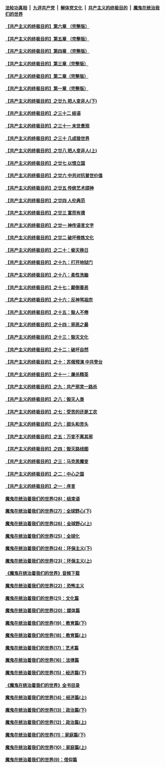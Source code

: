 

####  [法轮功真相](../../../../basic/blob/master/README.md?t=04170301) &nbsp;|&nbsp; [九评共产党](../../../../9ping.md/blob/master/README.md?t=04170301) &nbsp;|&nbsp; [解体党文化](../../../../jtdwh.md/blob/master/README.md?t=04170301)  &nbsp;|&nbsp; [共产主义的终极目的](../../../../gczydzjmd.md/blob/master/README.md?t=04170301) &nbsp;|&nbsp; [魔鬼在统治我们的世界](../../../../mgztzwmdsj.md/blob/master/README.md?t=04170301) 

#### [【共产主义的终极目的】第六章 （完整版）](../pages/nsc422/n11428913.md?t=04170301) 

#### [【共产主义的终极目的】第五章 （完整版）](../pages/nsc422/n11428912.md?t=04170301) 

#### [【共产主义的终极目的】第四章 （完整版）](../pages/nsc422/n11428907.md?t=04170301) 

#### [【共产主义的终极目的】第三章（完整版）](../pages/nsc422/n11428848.md?t=04170301) 

#### [【共产主义的终极目的】第二章（完整版）](../pages/nsc422/n11428831.md?t=04170301) 

#### [【共产主义的终极目的】第一章（完整版）](../pages/nsc422/n11417651.md?t=04170301) 

#### [【共产主义的终极目的】之廿九 把人变非人(下)](../pages/nsc422/n11344140.md?t=04170301) 

#### [【共产主义的终极目的】之三十二 结语](../pages/nsc422/n11360535.md?t=04170301) 

#### [【共产主义的终极目的】之三十一 末世景观](../pages/nsc422/n11351129.md?t=04170301) 

#### [【共产主义的终极目的】之三十 几成狼世界](../pages/nsc422/n11348280.md?t=04170301) 

#### [【共产主义的终极目的】之廿八 把人变非人(上)](../pages/nsc422/n11340492.md?t=04170301) 

#### [【共产主义的终极目的】之廿七 以恨立国](../pages/nsc422/n11336944.md?t=04170301) 

#### [【共产主义的终极目的】之廿六 中共对抗普世价值](../pages/nsc422/n11324785.md?t=04170301) 

#### [【共产主义的终极目的】之廿五 传统艺术颂神](../pages/nsc422/n11296396.md?t=04170301) 

#### [【共产主义的终极目的】之廿四 人伦典范](../pages/nsc422/n11296397.md?t=04170301) 

#### [【共产主义的终极目的】之廿三 富而有德](../pages/nsc422/n11283598.md?t=04170301) 

#### [【共产主义的终极目的】之廿一 神传语言文字](../pages/nsc422/n11263265.md?t=04170301) 

#### [【共产主义的终极目的】之廿二 破坏修炼文化](../pages/nsc422/n11245728.md?t=04170301) 

#### [【共产主义的终极目的】之二十：偷天换日](../pages/nsc422/n11238846.md?t=04170301) 

#### [【共产主义的终极目的】之十九：打开地狱门](../pages/nsc422/n11206376.md?t=04170301) 

#### [【共产主义的终极目的】之十八：柔性洗脑](../pages/nsc422/n11199994.md?t=04170301) 

#### [【共产主义的终极目的】之十七：颠倒善恶](../pages/nsc422/n11179782.md?t=04170301) 

#### [【共产主义的终极目的】之十六：反神骂祖宗](../pages/nsc422/n11166798.md?t=04170301) 

#### [【共产主义的终极目的】之十五：毁人不倦](../pages/nsc422/n11166792.md?t=04170301) 

#### [【共产主义的终极目的】之十四：邪恶之最](../pages/nsc422/n11150249.md?t=04170301) 

#### [【共产主义的终极目的】之十三：毁灭文化](../pages/nsc422/n11135227.md?t=04170301) 

#### [【共产主义的终极目的】之十二：破坏自然](../pages/nsc422/n11135214.md?t=04170301) 

#### [【共产主义的终极目的】之十：苏俄预演 中共登台](../pages/nsc422/n11118424.md?t=04170301) 

#### [【共产主义的终极目的】之十一：屠杀精英](../pages/nsc422/n11118442.md?t=04170301) 

#### [【共产主义的终极目的】之九：共产邪灵一路杀](../pages/nsc422/n11114139.md?t=04170301) 

#### [【共产主义的终极目的】之八：毁灭人类](../pages/nsc422/n11108503.md?t=04170301) 

#### [【共产主义的终极目的】之七：受苦的还是工农](../pages/nsc422/n11101809.md?t=04170301) 

#### [【共产主义的终极目的】之六：甜头和苦头](../pages/nsc422/n11096971.md?t=04170301) 

#### [【共产主义的终极目的】之五：万变不离其邪](../pages/nsc422/n11091285.md?t=04170301) 

#### [【共产主义的终极目的】之四：毁灭路线图](../pages/nsc422/n11086284.md?t=04170301) 

#### [【共产主义的终极目的】之三：马克思魔变](../pages/nsc422/n11061941.md?t=04170301) 

#### [【共产主义的终极目的】之二：中心之国](../pages/nsc422/n11047728.md?t=04170301) 

#### [【共产主义的终极目的】之一：序言](../pages/nsc422/n11086077.md?t=04170301) 

#### [魔鬼在统治着我们的世界(28)：结束语](../pages/nsc422/n10936246.md?t=04170301) 

#### [魔鬼在统治着我们的世界(27)：全球野心(下)](../pages/nsc422/n10928319.md?t=04170301) 

#### [魔鬼在统治着我们的世界(26)：全球野心(上)](../pages/nsc422/n10900318.md?t=04170301) 

#### [魔鬼在统治着我们的世界(25)：全球化](../pages/nsc422/n10788205.md?t=04170301) 

#### [魔鬼在统治着我们的世界(24)：环保主义(下)](../pages/nsc422/n10695307.md?t=04170301) 

#### [魔鬼在统治着我们的世界(23)：环保主义(上)](../pages/nsc422/n10688613.md?t=04170301) 

#### [《魔鬼在统治着我们的世界》音频下载](../pages/nsc422/n10635553.md?t=04170301) 

#### [魔鬼在统治着我们的世界(22)：恐怖主义](../pages/nsc422/n10614727.md?t=04170301) 

#### [魔鬼在统治着我们的世界(21)：文化篇](../pages/nsc422/n10597706.md?t=04170301) 

#### [魔鬼在统治着我们的世界(20)：媒体篇](../pages/nsc422/n10586579.md?t=04170301) 

#### [魔鬼在统治着我们的世界(19)：教育篇(下)](../pages/nsc422/n10564808.md?t=04170301) 

#### [魔鬼在统治着我们的世界(18)：教育篇(上)](../pages/nsc422/n10526970.md?t=04170301) 

#### [魔鬼在统治着我们的世界(17)：艺术篇](../pages/nsc422/n10499093.md?t=04170301) 

#### [魔鬼在统治着我们的世界(16)：法律篇](../pages/nsc422/n10485969.md?t=04170301) 

#### [魔鬼在统治着我们的世界(15)：经济篇(下)](../pages/nsc422/n10469975.md?t=04170301) 

#### [《魔鬼在统治着我们的世界》全书目录](../pages/nsc422/n10464261.md?t=04170301) 

#### [魔鬼在统治着我们的世界(14)：经济篇(上)](../pages/nsc422/n10457370.md?t=04170301) 

#### [魔鬼在统治着我们的世界(13)：政治篇(下)](../pages/nsc422/n10448270.md?t=04170301) 

#### [魔鬼在统治着我们的世界(12)：政治篇(上)](../pages/nsc422/n10444576.md?t=04170301) 

#### [魔鬼在统治着我们的世界(11)：家庭篇(下)](../pages/nsc422/n10440961.md?t=04170301) 

#### [魔鬼在统治着我们的世界(10)：家庭篇(上)](../pages/nsc422/n10435448.md?t=04170301) 

#### [魔鬼在统治着我们的世界(9)：信仰篇](../pages/nsc422/n10432159.md?t=04170301) 

